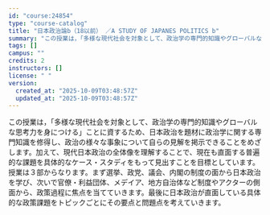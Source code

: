 ```yaml
---
id: "course:24854"
type: "course-catalog"
title: "日本政治論b（18以前） ／A STUDY OF JAPANES POLITICS b"
summary: "この授業は，「多様な現代社会を対象として、政治学の専門的知識やグローバルな思考力を身につける」ことに資するため、日本政治を題材に政治学に関する専門知識を修得し、政治の様々な事象について自らの見解を掲示できることをめざします。加えて、現代日本…"
tags: []
campus: ""
credits: 2
instructors: []
license: " "
version:
  created_at: "2025-10-09T03:48:57Z"
  updated_at: "2025-10-09T03:48:57Z"
---
```


この授業は，「多様な現代社会を対象として、政治学の専門的知識やグローバルな思考力を身につける」ことに資するため、日本政治を題材に政治学に関する専門知識を修得し、政治の様々な事象について自らの見解を掲示できることをめざします。加えて、現代日本政治の全体像を理解することで、現在も直面する普遍的な課題を具体的なケース・スタディをもって見出すことを目標としています。 授業は３部からなります。まず選挙、政党、議会、内閣の制度の面から日本政治を学び、次いで官僚・利益団体、メデイア、地方自治体など制度やアクターの側面から、政策過程に焦点を当てていきます。最後に日本政治が直面している具体的な政策課題をトピックごとにその要点と問題点を考えていきます。
